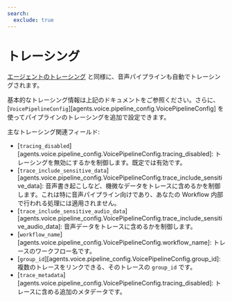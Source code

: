 ```yaml
---
search:
  exclude: true
---
```

# トレーシング

[エージェントのトレーシング](../tracing.md) と同様に、音声パイプラインも自動でトレーシングされます。

基本的なトレーシング情報は上記のドキュメントをご参照ください。さらに、[`VoicePipelineConfig`][agents.voice.pipeline_config.VoicePipelineConfig] を使ってパイプラインのトレーシングを追加で設定できます。

主なトレーシング関連フィールド:

- [`tracing_disabled`][agents.voice.pipeline_config.VoicePipelineConfig.tracing_disabled]: トレーシングを無効にするかを制御します。既定では有効です。
- [`trace_include_sensitive_data`][agents.voice.pipeline_config.VoicePipelineConfig.trace_include_sensitive_data]: 音声書き起こしなど、機微なデータをトレースに含めるかを制御します。これは特に音声パイプライン向けであり、あなたの Workflow 内部で行われる処理には適用されません。
- [`trace_include_sensitive_audio_data`][agents.voice.pipeline_config.VoicePipelineConfig.trace_include_sensitive_audio_data]: 音声データをトレースに含めるかを制御します。
- [`workflow_name`][agents.voice.pipeline_config.VoicePipelineConfig.workflow_name]: トレースのワークフロー名です。
- [`group_id`][agents.voice.pipeline_config.VoicePipelineConfig.group_id]: 複数のトレースをリンクできる、そのトレースの `group_id` です。
- [`trace_metadata`][agents.voice.pipeline_config.VoicePipelineConfig.tracing_disabled]: トレースに含める追加のメタデータです。